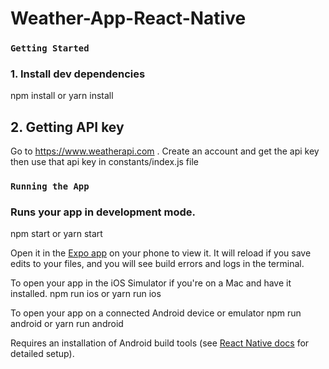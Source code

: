 # Weather-App-React-Native

### `Getting Started`

### 1. Install dev dependencies

npm install or yarn install

## 2. Getting API key 

Go to https://www.weatherapi.com . Create an account and get the api key then use that api key in constants/index.js file

### `Running the App`

### Runs your app in development mode.

npm start or yarn start

Open it in the [Expo app](https://expo.io) on your phone to view it. It will reload if you save edits to your files, and you will see build errors and logs in the terminal.


To open your app in the iOS Simulator if you're on a Mac and have it installed.
npm run ios or yarn run ios

To open your app on a connected Android device or emulator
npm run android or yarn run android

Requires an installation of Android build tools (see [React Native docs](https://facebook.github.io/react-native/docs/getting-started.html) for detailed setup).

<br />


